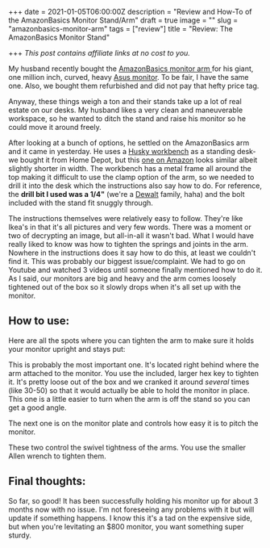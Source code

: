 +++
date = 2021-01-05T06:00:00Z
description = "Review and How-To of the AmazonBasics Monitor Stand/Arm"
draft = true
image = ""
slug = "amazonbasics-monitor-arm"
tags = ["review"]
title = "Review: The AmazonBasics Monitor Stand"

+++
_This post contains affiliate links at no cost to you._

My husband recently bought the [AmazonBasics monitor arm ](https://www.amazon.com/gp/product/B00MIBN16O/ref=as_li_qf_asin_il_tl?ie=UTF8&tag=codybear0e-20&creative=9325&linkCode=as2&creativeASIN=B00MIBN16O&linkId=91ff433f6fb5cb5e02a57d543ab1fd73)for his giant, one million inch, curved, heavy [Asus monitor](https://www.amazon.com/gp/product/B07VTTZ4TD/ref=as_li_qf_asin_il_tl?ie=UTF8&tag=codybear0e-20&creative=9325&linkCode=as2&creativeASIN=B07VTTZ4TD&linkId=ef97efb2c99414e4dd65dcd7cb3561eb). To be fair, I have the same one. Also, we bought them refurbished and did not pay that hefty price tag.

Anyway, these things weigh a ton and their stands take up a lot of real estate on our desks. My husband likes a very clean and maneuverable workspace, so he wanted to ditch the stand and raise his monitor so he could move it around freely.

After looking at a bunch of options, he settled on the AmazonBasics arm and it came in yesterday. He uses a [Husky workbench](https://www.amazon.com/gp/product/B01MTFC7K9/ref=as_li_tl?ie=UTF8&tag=codybear0e-20&camp=1789&creative=9325&linkCode=as2&creativeASIN=B01MTFC7K9&linkId=6501eb04afeaab70751456409c829ec7) as a standing desk- we bought it from Home Depot, but this [one on Amazon](https://www.amazon.com/gp/product/B083F89LYD/ref=as_li_tl?ie=UTF8&tag=codybear0e-20&camp=1789&creative=9325&linkCode=as2&creativeASIN=B083F89LYD&linkId=cfaf378cd8f4afbddc82be36ffaa82df) looks similar albeit slightly shorter in width. The workbench has a metal frame all around the top making it difficult to use the clamp option of the arm, so we needed to drill it into the desk which the instructions also say how to do. For reference, the **drill bit I used was a 1/4"** (we're a [Dewalt](https://www.amazon.com/gp/product/B004GIO0F8/ref=as_li_qf_asin_il_tl?ie=UTF8&tag=codybear0e-20&creative=9325&linkCode=as2&creativeASIN=B004GIO0F8&linkId=f95657188b75def57bfcd7f5bb39bb69) family, haha) and the bolt included with the stand fit snuggly through.

The instructions themselves were relatively easy to follow. They're like Ikea's in that it's all pictures and very few words. There was a moment or two of decrypting an image, but all-in-all it wasn't bad. What I would have really liked to know was how to tighten the springs and joints in the arm. Nowhere in the instructions does it say how to do this, at least we couldn't find it. This was probably our biggest issue/complaint. We had to go on Youtube and watched 3 videos until someone finally mentioned how to do it. As I said, our monitors are big and heavy and the arm comes loosely tightened out of the box so it slowly drops when it's all set up with the monitor.

## How to use:

Here are all the spots where you can tighten the arm to make sure it holds your monitor upright and stays put:

This is probably the most important one. It's located right behind where the arm attached to the monitor. You use the included, larger hex key to tighten it. It's pretty loose out of the box and we cranked it around _several_ times (like 30-50) so that it would actually be able to hold the monitor in place. This one is a little easier to turn when the arm is off the stand so you can get a good angle.

The next one is on the monitor plate and controls how easy it is to pitch the monitor.

These two control the swivel tightness of the arms. You use the smaller Allen wrench to tighten them.

## Final thoughts:

So far, so good! It has been successfully holding his monitor up for about 3 months now with no issue. I'm not foreseeing any problems with it but will update if something happens. I know this it's a tad on the expensive side, but when you're levitating an $800 monitor, you want something super sturdy.